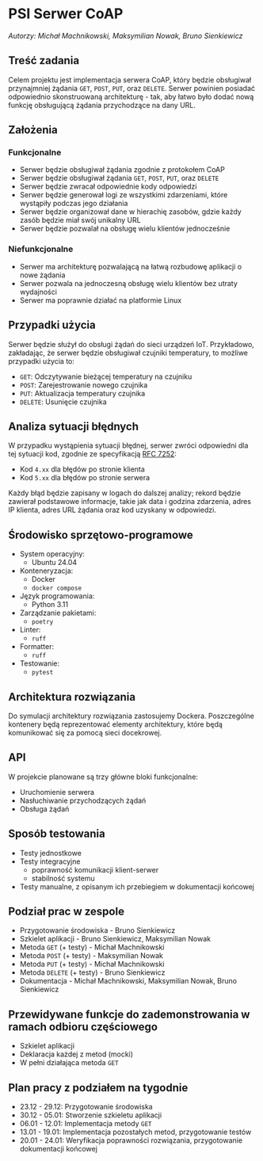 # PSI Serwer CoAP

*Autorzy: Michał Machnikowski, Maksymilian Nowak, Bruno Sienkiewicz*

## Treść zadania

Celem projektu jest implementacja serwera CoAP, który będzie obsługiwał przynajmniej żądania `GET`, `POST`, `PUT`, oraz `DELETE`.
Serwer powinien posiadać odpowiednio skonstruowaną architekturę - tak, aby łatwo było dodać nową funkcję obsługującą żądania przychodzące na dany URL.

## Założenia

### Funkcjonalne

- Serwer będzie obsługiwał żądania zgodnie z protokołem CoAP
- Serwer będzie obsługiwał żądania `GET`, `POST`, `PUT`, oraz `DELETE`
- Serwer będzie zwracał odpowiednie kody odpowiedzi
- Serwer będzie generował logi ze wszystkimi zdarzeniami, które wystąpiły podczas jego działania
- Serwer będzie organizował dane w hierachię zasobów, gdzie każdy zasób będzie miał swój unikalny URL
- Serwer będzie pozwalał na obsługę wielu klientów jednocześnie

### Niefunkcjonalne

- Serwer ma architekturę pozwalającą na łatwą rozbudowę aplikacji o nowe żądania
- Serwer pozwala na jednoczesną obsługę wielu klientów bez utraty wydajności
- Serwer ma poprawnie działać na platformie Linux

## Przypadki użycia

Serwer będzie służył do obsługi żądań do sieci urządzeń IoT. Przykładowo, zakładając, że serwer będzie obsługiwał czujniki temperatury, to możliwe przypadki użycia to:

- `GET`: Odczytywanie bieżącej temperatury na czujniku
- `POST`: Zarejestrowanie nowego czujnika
- `PUT`: Aktualizacja temperatury czujnika
- `DELETE`: Usunięcie czujnika

## Analiza sytuacji błędnych

W przypadku wystąpienia sytuacji błędnej, serwer zwróci odpowiedni dla tej sytuacji kod, zgodnie ze specyfikacją [RFC 7252](https://datatracker.ietf.org/doc/html/rfc7252#section-5.9):
- Kod `4.xx` dla błędów po stronie klienta
- Kod `5.xx` dla błędów po stronie serwera

Każdy błąd będzie zapisany w logach do dalszej analizy; rekord będzie zawierał podstawowe informacje, takie jak data i godzina zdarzenia, adres IP klienta, adres URL żądania oraz kod uzyskany w odpowiedzi.

## Środowisko sprzętowo-programowe

- System operacyjny:
  - Ubuntu 24.04
- Konteneryzacja:
  - Docker
  - `docker compose`
- Język programowania:
  - Python 3.11
- Zarządzanie pakietami:
  - `poetry`
- Linter:
  - `ruff`
- Formatter:
  - `ruff`
- Testowanie:
  - `pytest`

## Architektura rozwiązania

Do symulacji architektury rozwiązania zastosujemy Dockera. 
Poszczególne kontenery będą reprezentować elementy architektury, które będą komunikować się za pomocą sieci docekrowej.

## API

W projekcie planowane są trzy główne bloki funkcjonalne: 
- Uruchomienie serwera
- Nasłuchiwanie przychodzących żądań
- Obsługa żądań

## Sposób testowania

- Testy jednostkowe
- Testy integracyjne 
  - poprawność komunikacji klient-serwer
  - stabilność systemu
- Testy manualne, z opisanym ich przebiegiem w dokumentacji końcowej

## Podział prac w zespole

- Przygotowanie środowiska - Bruno Sienkiewicz
- Szkielet aplikacji - Bruno Sienkiewicz, Maksymilian Nowak
- Metoda `GET` (+ testy) - Michał Machnikowski
- Metoda `POST` (+ testy) - Maksymilian Nowak
- Metoda `PUT` (+ testy) - Michał Machnikowski 
- Metoda `DELETE` (+ testy) - Bruno Sienkiewicz
- Dokumentacja - Michał Machnikowski, Maksymilian Nowak, Bruno Sienkiewicz

## Przewidywane funkcje do zademonstrowania w ramach odbioru częściowego

- Szkielet aplikacji
- Deklaracja każdej z metod (mocki)
- W pełni działająca metoda `GET`

## Plan pracy z podziałem na tygodnie

- 23.12 - 29.12: Przygotowanie środowiska
- 30.12 - 05.01: Stworzenie szkieletu aplikacji
- 06.01 - 12.01: Implementacja metody `GET`
- 13.01 - 19.01: Implementacja pozostałych metod, przygotowanie testów
- 20.01 - 24.01: Weryfikacja poprawności rozwiązania, przygotowanie dokumentacji końcowej